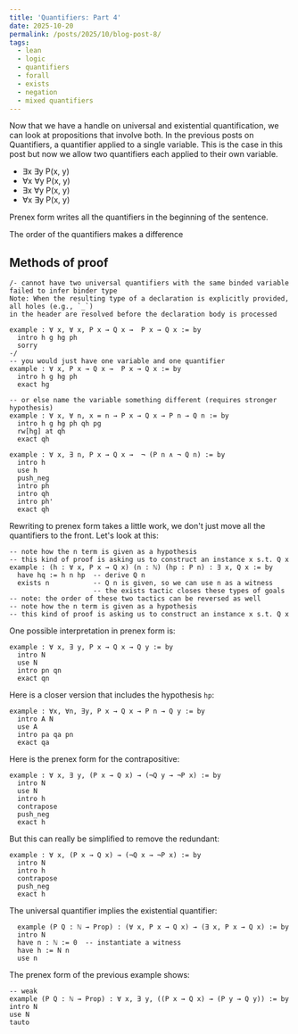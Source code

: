 ```yaml
---
title: 'Quantifiers: Part 4'
date: 2025-10-20
permalink: /posts/2025/10/blog-post-8/
tags:
  - lean
  - logic
  - quantifiers
  - forall
  - exists
  - negation
  - mixed quantifiers
---
```


Now that we have a handle on universal and existential quantification, we can look at propositions that involve both. In the previous posts on Quantifiers, a quantifier applied to a single variable. This is the case in this post but now we allow two quantifiers each applied to their own variable.

- ∃x ∃y P(x, y)
- ∀x ∀y P(x, y)
- ∃x ∀y P(x, y)
- ∀x ∃y P(x, y)

Prenex form writes all the quantifiers in the beginning of the sentence.

The order of the quantifiers makes a difference

## Methods of proof

```lean
/- cannot have two universal quantifiers with the same binded variable
failed to infer binder type
Note: When the resulting type of a declaration is explicitly provided, all holes (e.g., `_`)
in the header are resolved before the declaration body is processed

example : ∀ x, ∀ x, P x → Q x →  P x → Q x := by
  intro h g hg ph
  sorry
-/
-- you would just have one variable and one quantifier
example : ∀ x, P x → Q x →  P x → Q x := by
  intro h g hg ph
  exact hg

-- or else name the variable something different (requires stronger hypothesis)
example : ∀ x, ∀ n, x = n → P x → Q x → P n → Q n := by
  intro h g hg ph qh pg
  rw[hg] at qh
  exact qh
```

```lean
example : ∀ x, ∃ n, P x → Q x →  ¬ (P n ∧ ¬ Q n) := by
  intro h
  use h
  push_neg
  intro ph
  intro qh
  intro ph'
  exact qh
```

Rewriting to prenex form takes a little work, we don't just move all the quantifiers to the front. Let's look at this:
```lean
-- note how the n term is given as a hypothesis
-- this kind of proof is asking us to construct an instance x s.t. Q x
example : (h : ∀ x, P x → Q x) (n : ℕ) (hp : P n) : ∃ x, Q x := by
  have hq := h n hp  -- derive Q n
  exists n           -- Q n is given, so we can use n as a witness
                     -- the exists tactic closes these types of goals
-- note: the order of these two tactics can be reversed as well
-- note how the n term is given as a hypothesis
-- this kind of proof is asking us to construct an instance x s.t. Q x
```

One possible interpretation in prenex form is:
```lean
example : ∀ x, ∃ y, P x → Q x → Q y := by
  intro N
  use N
  intro pn qn
  exact qn 
```

Here is a closer version that includes the hypothesis `hp`:
```lean
example : ∀x, ∀n, ∃y, P x → Q x → P n → Q y := by
  intro A N
  use A
  intro pa qa pn
  exact qa
```

Here is the prenex form for the contrapositive:
```lean
example : ∀ x, ∃ y, (P x → Q x) → (¬Q y → ¬P x) := by
  intro N
  use N
  intro h
  contrapose
  push_neg
  exact h
```

But this can really be simplified to remove the redundant:
```lean
example : ∀ x, (P x → Q x) → (¬Q x → ¬P x) := by
  intro N
  intro h
  contrapose
  push_neg
  exact h
```

The universal quantifier implies the existential quantifier:
```lean
  example (P Q : ℕ → Prop) : (∀ x, P x → Q x) → (∃ x, P x → Q x) := by 
  intro N
  have n : ℕ := 0  -- instantiate a witness
  have h := N n
  use n
```

The prenex form of the previous example shows:
```lean
-- weak
example (P Q : ℕ → Prop) : ∀ x, ∃ y, ((P x → Q x) → (P y → Q y)) := by
intro N
use N
tauto
```